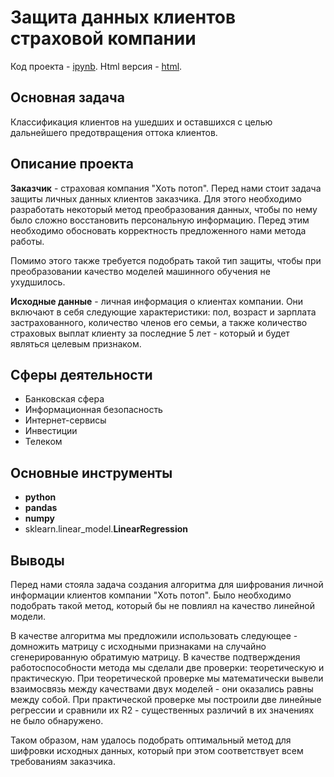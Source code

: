 # Защита данных клиентов страховой компании
Код проекта - [ipynb][1]. Html версия - [html][2].

[1]: https://github.com/ElizavetaKondratenko/yandex-praktikum-ds-projects/blob/main/10-%D0%B7%D0%B0%D1%89%D0%B8%D1%82%D0%B0-%D0%B4%D0%B0%D0%BD%D0%BD%D1%8B%D1%85-%D0%BA%D0%BB%D0%B8%D0%B5%D0%BD%D1%82%D0%BE%D0%B2-%D1%81%D1%82%D1%80%D0%B0%D1%85%D0%BE%D0%B2%D0%BE%D0%B9-%D0%BA%D0%BE%D0%BC%D0%BF%D0%B0%D0%BD%D0%B8%D0%B8/P10-the-algorithm-for-data-protection.ipynb
[2]: https://github.com/ElizavetaKondratenko/yandex-praktikum-ds-projects/blob/main/10-%D0%B7%D0%B0%D1%89%D0%B8%D1%82%D0%B0-%D0%B4%D0%B0%D0%BD%D0%BD%D1%8B%D1%85-%D0%BA%D0%BB%D0%B8%D0%B5%D0%BD%D1%82%D0%BE%D0%B2-%D1%81%D1%82%D1%80%D0%B0%D1%85%D0%BE%D0%B2%D0%BE%D0%B9-%D0%BA%D0%BE%D0%BC%D0%BF%D0%B0%D0%BD%D0%B8%D0%B8/P10-the-algorithm-for-data-protection.html

## Основная задача

Классификация клиентов на ушедших и оставшихся с целью дальнейшего предотвращения оттока клиентов. 

## Описание проекта

**Заказчик** - страховая компания "Хоть потоп". Перед нами стоит задача защиты личных данных клиентов заказчика. Для этого необходимо разработать некоторый метод преобразования данных, чтобы по нему было сложно восстановить персональную информацию. Перед этим необходимо обосновать корректность предложенного нами метода работы.

Помимо этого также требуется подобрать такой тип защиты, чтобы при преобразовании качество моделей машинного обучения не ухудшилось.

**Исходные данные** - личная информация о клиентах компании. Они включают в себя следующие характеристики: пол, возраст и зарплата застрахованного, количество членов его семьи, а также количество страховых выплат клиенту за последние 5 лет - который и будет являться целевым признаком.

## Сферы деятельности

* Банковская сфера
* Информационная безопасность
* Интернет-сервисы
* Инвестиции
* Телеком

## Основные инструменты

- **python**
- **pandas**
- **numpy**
- sklearn.linear_model.**LinearRegression**

## Выводы

Перед нами стояла задача создания алгоритма для шифрования личной информации клиентов компании "Хоть потоп". Было необходимо подобрать такой метод, который бы не повлиял на качество линейной модели.

В качестве алгоритма мы предложили использовать следующее - домножить матрицу с исходными признаками на случайно сгенерированную обратимую матрицу. В качестве подтверждения работоспособности метода мы сделали две проверки: теоретическую и практическую. При теоретической проверке мы математически вывели взаимосвязь между качествами двух моделей - они оказались равны между собой. При практической проверке мы построили две линейные регрессии и сравнили их R2 - существенных различий в их значениях не было обнаружено.

Таком образом, нам удалось подобрать оптимальный метод для шифровки исходных данных, который при этом соответствует всем требованиям заказчика.
